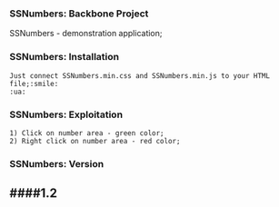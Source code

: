### SSNumbers: Backbone Project
SSNumbers - demonstration application;

### SSNumbers: Installation
```
Just connect SSNumbers.min.css and SSNumbers.min.js to your HTML file;:smile:
:ua:
```
### SSNumbers: Exploitation
```
1) Click on number area - green color;
2) Right click on number area - red color;
```

### SSNumbers: Version
####1.2
---